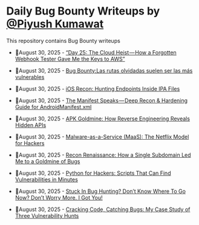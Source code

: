 # Daily Bug Bounty Writeups by [@Piyush Kumawat](https://twitter.com/piyush_supiy) 
This repository contains Bug Bounty writeups

<!-- BLOG-POST-LIST:START -->
 - 💯August 30, 2025 - [“Day 25: The Cloud Heist — How a Forgotten Webhook Tester Gave Me the Keys to AWS”](https://infosecwriteups.com/day-25-the-cloud-heist-how-a-forgotten-webhook-tester-gave-me-the-keys-to-aws-0e2876b515a8?source=rss------bug_bounty-5) 

 - 💯August 30, 2025 - [Bug Bounty:Las rutas olvidadas suelen ser las más vulnerables](https://gorkaaa.medium.com/bug-bounty-las-rutas-olvidadas-suelen-ser-las-m%C3%A1s-vulnerables-5793395d4281?source=rss------bug_bounty-5) 

 - 💯August 30, 2025 - [iOS Recon: Hunting Endpoints Inside IPA Files](https://medium.com/meetcyber/ios-recon-hunting-endpoints-inside-ipa-files-1d495da38f5b?source=rss------bug_bounty-5) 

 - 💯August 30, 2025 - [The Manifest Speaks — Deep Recon &amp; Hardening Guide for AndroidManifest.xml](https://javascript.plainenglish.io/the-manifest-speaks-deep-recon-hardening-guide-for-androidmanifest-xml-d901e1ff0317?source=rss------bug_bounty-5) 

 - 💯August 30, 2025 - [APK Goldmine: How Reverse Engineering Reveals Hidden APIs](https://systemweakness.com/apk-goldmine-how-reverse-engineering-reveals-hidden-apis-11401562d3d0?source=rss------bug_bounty-5) 

 - 💯August 30, 2025 - [Malware-as-a-Service &lpar;MaaS&rpar;: The Netflix Model for Hackers](https://medium.com/@paritoshblogs/malware-as-a-service-maas-the-netflix-model-for-hackers-7142d3de4c49?source=rss------bug_bounty-5) 

 - 💯August 30, 2025 - [Recon Renaissance: How a Single Subdomain Led Me to a Goldmine of Bugs](https://infosecwriteups.com/recon-renaissance-how-a-single-subdomain-led-me-to-a-goldmine-of-bugs-2ac699366cd5?source=rss------bug_bounty-5) 

 - 💯August 30, 2025 - [Python for Hackers: Scripts That Can Find Vulnerabilities in Minutes](https://sukhveersingh97997.medium.com/python-for-hackers-scripts-that-can-find-vulnerabilities-in-minutes-81620e8c7319?source=rss------bug_bounty-5) 

 - 💯August 30, 2025 - [Stuck In Bug Hunting? Don’t Know Where To Go Now? Don’t Worry More. I Got You!](https://medium.com/great-hackers-battalion/stuck-in-bug-hunting-dont-know-where-to-go-now-don-t-worry-more-i-got-you-261f533919aa?source=rss------bug_bounty-5) 

 - 💯August 30, 2025 - [Cracking Code, Catching Bugs: My Case Study of Three Vulnerability Hunts](https://medium.com/@letchupkt/cracking-code-catching-bugs-my-case-study-of-three-vulnerability-hunts-855fe0ef6e37?source=rss------bug_bounty-5) 
<!-- BLOG-POST-LIST:END -->
